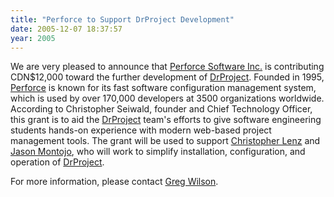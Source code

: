 ```yaml
---
title: "Perforce to Support DrProject Development"
date: 2005-12-07 18:37:57
year: 2005
---
```

We are very pleased to announce that <a href="http://www.perforce.com">Perforce Software Inc.</a> is contributing CDN$12,000 toward the further development of <a href="http://www.third-bit.com/drp">DrProject</a>.  Founded in 1995, <a href="http://www.perforce.com">Perforce</a> is known for its fast software configuration management system, which is used by over 170,000 developers at 3500 organizations worldwide.  According to Christopher Seiwald, founder and Chief Technology Officer, this grant is to aid the <a href="http://www.third-bit.com/drp">DrProject</a> team's efforts to give software engineering students hands-on experience with modern web-based project management tools.  The grant will be used to support <a href="http://www.cmlenz.net">Christopher Lenz</a> and <a href="http://www.digitaldorkroom.com">Jason Montojo</a>, who will work to simplify installation, configuration, and operation of <a href="http://www.third-bit.com/drp">DrProject</a>.

For more information, please contact <a href="mailto:gvwilson@third-bit.com">Greg Wilson</a>.
